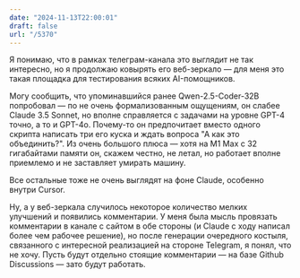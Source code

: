 ```yaml
---
date: "2024-11-13T22:00:01"
draft: false
url: "/5370"
---
```


Я понимаю, что в рамках телеграм-канала это выглядит не так интересно, но я продолжаю ковырять его веб-зеркало — для меня это такая площадка для тестирования всяких AI-помощников. 

Могу сообщить, что упоминавшийся ранее Qwen-2.5-Coder-32B попробовал — по не очень формализованным ощущениям, он слабее Claude 3.5 Sonnet, но вполне справляется с задачами на уровне GPT-4 точно, а то и GPT-4o. Почему-то он предпочитает вместо одного скрипта написать три его куска и ждать вопроса "А как это объединить?". Из очень большого плюса — хотя на M1 Max с 32 гигабайтами памяти он, скажем честно, не летал, но работает вполне приемлемо и не заставляет умирать машину.

Все остальные тоже не очень выглядят на фоне Claude, особенно внутри Cursor. 

Ну, а у веб-зеркала случилось некоторое количество мелких улучшений и появились комментарии. У меня была мысль провязать комментарии в канале с сайтом в обе стороны (и Claude с ходу написал более чем рабочее решение), но после генерации очередного костыля, связанного с интересной реализацией на стороне Telegram, я понял, что не хочу. Пусть будут отдельно стоящие комментарии — на базе Github Discussions — зато будут работать.